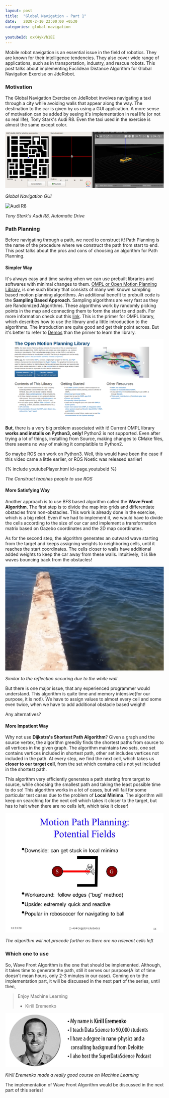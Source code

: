 ```yaml
---
layout: post
title:  "Global Navigation - Part 1"
date:   2020-2-10 23:00:00 +0530
categories: global-navigation

youtubeId: oxK4ykVh1EE
---
```

Mobile robot navigation is an essential issue in the field of robotics. They are known for their intelligence tendencies. They also cover wide range of applications, such as in transportation, industry, and rescue robots. This post talks about implementing Euclidean Distance Algorithm for Global Navigation Exercise on JdeRobot.

### Motivation
The Global Navigation Exercise on JdeRobot involves navigating a taxi through a city while avoiding walls that appear along the way. The destination to the car is given by us using a GUI application. A more sense of motivation can be added by seeing it's implementation in real life (or not so real life), Tony Stark's Audi R8. Even the taxi used in the exercise is almost the same except color.

![Global Navigation GUI](./../assets/global_navigation.png)

*Global Navigation GUI*

![Audi R8](./../assets/r8.gif)

*Tony Stark's Audi R8, Automatic Drive*

### Path Planning
Before navigating through a path, we need to construct it! Path Planning is the name of the procedure where we construct the path from start to end. This post talks about the pros and cons of choosing an algorithm for Path Planning.

#### Simpler Way
It's always easy and time saving when we can use prebuilt libraries and softwares with minimal changes to them. [OMPL or Open Motion Planning Library](https://ompl.kavrakilab.org/), is one such library that consists of many well known sampling based motion planning algorithms. An additional benefit to prebuilt code is the **Sampling Based Approach**. Sampling algorithms are very fast as they are Randomized Algorithms. These algorithms work by randomly picking points in the map and connecting them to form the start to end path. For more information check out this [link](http://ompl.kavrakilab.org/OMPL_Primer.pdf). This is the primer for OMPL library, which describes how to use the library and a little introduction to the algorithms. The introduction are quite good and get their point across. But it's better to refer to [Demos](https://ompl.kavrakilab.org/group__demos.html) than the primer to learn the library.

![OMPL Library](./../assets/OMPL.png)

**But**, there is a very big problem associated with it! Current OMPL library **works and installs on Python3, only!** Python2 is not supported. Even after trying a lot of things, installing from Source, making changes to CMake files, there seems no way of making it complatible to Python2.

So maybe ROS can work on Python3. Well, this would have been the case if this video came a little earlier, or ROS Noetic was released earlier!

{% include youtubePlayer.html id=page.youtubeId %}

*The Construct teaches people to use ROS*

#### More Satisfying Way
Another approach is to use BFS based algorithm called the **Wave Front Algorithm**. The first step is to divide the map into grids and differentiate obstacles from non-obstacles. This work is already done in the exercise, which is a big relief. Even if we had to implement it, we would have to divide the cells according to the size of our car and implement a transformation matrix based on Gazebo coordinates and the 2D map coordinates.

As for the second step, the algorithm generates an outward wave starting from the target and keeps assigning weights to neighboring cells, until it reaches the start coordinates. The cells closer to walls have additional added weights to keep the car away from these walls. Intuitively, it is like waves bouncing back from the obstacles!

![Some GIF](./../assets/waves.gif)

*Similar to the reflection occuring due to the white wall*

But there is one major issue, that any experienced programmer would understand. This algorithm is quite time and memory intensive(for our purpose, it is not!). We have to assign values to almost every cell and some even twice, when we have to add additional obstacle based weight!

Any alternatives?

#### More Impatient Way
Why not use **Dijkstra's Shortest Path Algorithm**? Given a graph and the source vertex, the algorithm greedily finds the shortest paths from source to all vertices in the given graph. The algorithm maintains two sets, one set contains vertices included in shortest path, other set includes vertices not included in the path. At every step, we find the next cell, which takes us **closer to our target cell**, from the set which contains cells not yet included in the shortest path.

This algorithm very efficiently generates a path starting from target to source, while choosing the smallest path and taking the least possible time to do so! This algorithm works in a lot of cases, but will fail for some particular test cases due to the problem of **Local Minima**. The algorithm will keep on searching for the next cell which takes it closer to the target, but has to halt when there are no cells left, which take it closer!

![Local Minima](./../assets/local_minima.jpeg)

*The algorithm will not procede further as there are no relevant cells left*

### Which one to use
So, Wave Front Algorithm is the one that should be implemented. Although, it takes time to generate the path, still it serves our purpose(A lot of time doesn't mean hours, only 2-3 minutes in our case). Coming on to the implementation part, it will be discussed in the next part of the series, until then,

> Enjoy Machine Learning
> - Kirill Eremenko

![Enjoy Machine Learning](./../assets/kirill_eremenko.png)

*Kirill Eremenko made a really good course on Machine Learning*

The implementation of Wave Front Algorithm would be discussed in the next part of this series! 


